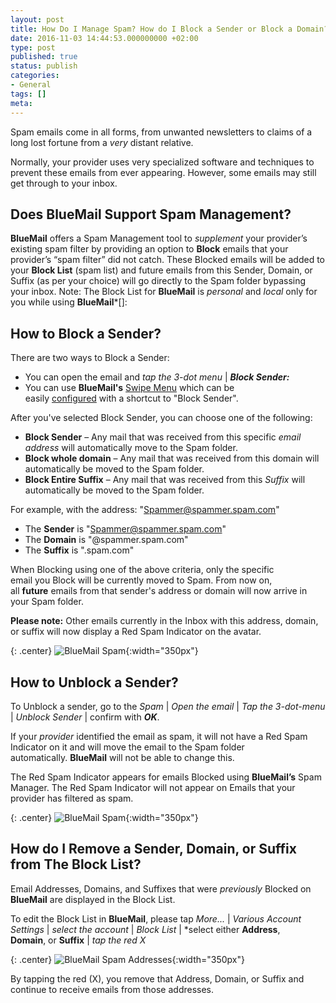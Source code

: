 ```yaml
---
layout: post
title: How Do I Manage Spam? How do I Block a Sender or Block a Domain?
date: 2016-11-03 14:44:53.000000000 +02:00
type: post
published: true
status: publish
categories:
- General
tags: []
meta:
---
```

Spam emails come in all forms, from unwanted newsletters to claims of a long lost fortune from a *very* distant relative.

Normally, your provider uses very specialized software and techniques to prevent these emails from ever appearing. However, some emails may still get through to your inbox.

## Does BlueMail Support Spam Management?

**BlueMail** offers a Spam Management tool to *supplement* your provider’s existing spam filter by providing an option to **Block** emails that your provider’s “spam filter” did not catch. These Blocked emails will be added to your **Block List** (spam list) and future emails from this Sender, Domain, or Suffix (as per your choice) will go directly to the Spam folder bypassing your inbox.
Note: The Block List for **BlueMail** is *personal* and *local* only for you while using **BlueMail***[]:

## How to Block a Sender?

There are two ways to Block a Sender:

* You can open the email and *tap the 3-dot menu* \| ***Block Sender:***
* You can use **BlueMail's** [Swipe Menu](/swipe-menu-options-blue-mail/) which can be easily [configured](/configure-left-right-swipe-menu/) with a shortcut to "Block Sender".

After you've selected Block Sender, you can choose one of the following:

* **Block Sender** – Any mail that was received from this specific *email address* will automatically move to the Spam folder.
* **Block whole domain** – Any mail that was received from this domain will automatically be moved to the Spam folder.
* **Block Entire Suffix** – Any mail that was received from this *Suffix* will automatically be moved to the Spam folder.

For example, with the address: "Spammer@spammer.spam.com"

* The **Sender** is "Spammer@spammer.spam.com"
* The **Domain** is "@spammer.spam.com"
* The **Suffix** is ".spam.com"

When Blocking using one of the above criteria, only the specific email you Block will be currently moved to Spam. From now on, all **future** emails from that sender's address or domain will now arrive in your Spam folder.

**Please note:** Other emails currently in the Inbox with this address, domain, or suffix will now display a Red Spam Indicator on the avatar.

{: .center}
![BlueMail Spam](/assets/BlueMail_GIF_Spam.gif){:width="350px"}

## How to Unblock a Sender?

To Unblock a sender, go to the *Spam* \| *Open the email* \| *Tap the 3-dot-menu* \| *Unblock Sender* \| confirm with ***OK***.

If your *provider* identified the email as spam, it will not have a Red Spam Indicator on it and will move the email to the Spam folder automatically. **BlueMail** will not be able to change this.

The Red Spam Indicator appears for emails Blocked using **BlueMail’s** Spam Manager. The Red Spam Indicator will not appear on Emails that your provider has filtered as spam.

{: .center}
![BlueMail Spam](/assets/BlueMail-Spam.png){:width="350px"}

## How do I Remove a Sender, Domain, or Suffix from The Block List?

Email Addresses, Domains, and Suffixes that were *previously* Blocked on **BlueMail** are displayed in the Block List.

To edit the Block List in **BlueMail**, please tap *More...* \| *Various Account Settings* \| *select the account* \| *Block List* \| *select either **Address**, **Domain**, or **Suffix** \| *tap the red X*

{: .center}
![BlueMail Spam Addresses](/assets/BlueMail_Spam_Addresses-2.png){:width="350px"}

By tapping the red (X), you remove that Address, Domain, or Suffix and continue to receive emails from those addresses.